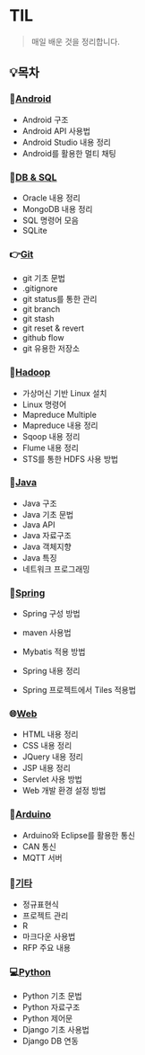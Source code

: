 # TIL

> 매일 배운 것을 정리합니다.

## :bulb:목차

### :iphone:[Android](./Android)

* Android 구조
* Android API 사용법
* Android Studio 내용 정리
* Android를 활용한 멀티 채팅

### :floppy_disk:[DB & SQL](./DB&SQL)

* Oracle 내용 정리
* MongoDB 내용 정리
* SQL 명령어 모음
* SQLite

### :point_right:[**Git**](./git)

* git 기초 문법
* .gitignore
* git status를 통한 관리
* git branch
* git stash
* git reset & revert
* github flow
* git 유용한 저장소

### :file_folder:[Hadoop](./Hadoop)

* 가상머신 기반 Linux 설치 
* Linux 명령어
* Mapreduce Multiple
* Mapreduce 내용 정리
* Sqoop 내용 정리
* Flume 내용 정리
* STS를 통한 HDFS 사용 방법

### :tea:[Java](./Java)

* Java 구조
* Java 기초 문법
* Java API
* Java 자료구조
* Java 객체지향 
* Java 특징
* 네트워크 프로그래밍

### :leaves:[Spring](./Spring)

* Spring 구성 방법

* maven 사용법
* Mybatis 적용 방법
* Spring 내용 정리
* Spring 프로젝트에서 Tiles 적용법

### :globe_with_meridians:[Web](./Web)

* HTML 내용 정리
* CSS 내용 정리
* JQuery 내용 정리
* JSP 내용 정리
* Servlet 사용 방법
* Web 개발 환경 설정 방법

### :electric_plug:[Arduino](./Arduino)

* Arduino와 Eclipse를 활용한 통신
* CAN 통신
* MQTT 서버

### :memo:[기타](./기타)

* 정규표현식
* 프로젝트 관리
* R
* 마크다운 사용법
* RFP 주요 내용

### :computer:[Python](./Python)

* Python 기초 문법
* Python 자료구조
* Python 제어문
* Django 기초 사용법
* Django DB 연동